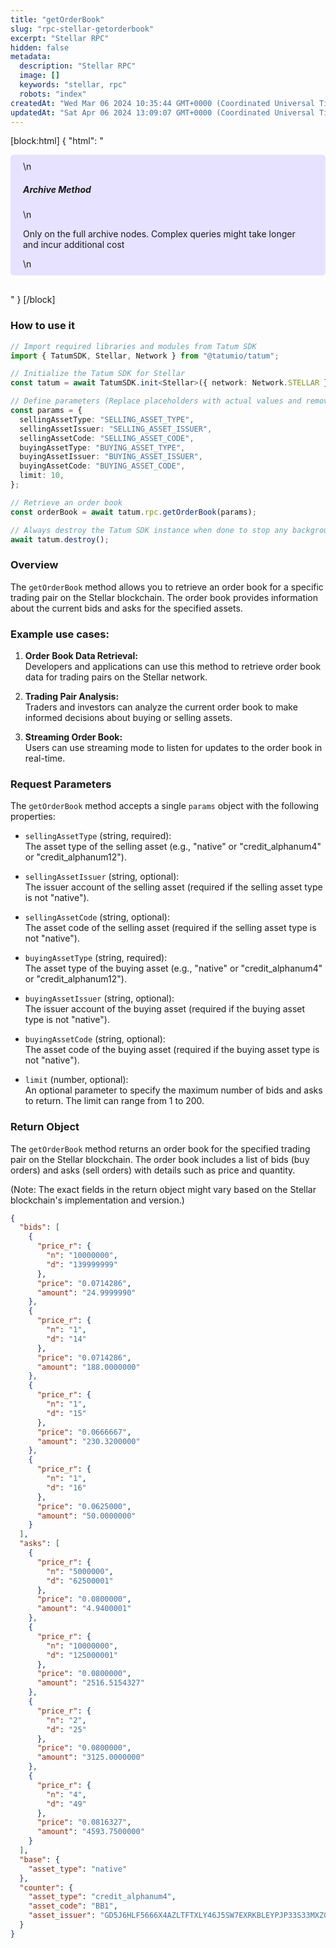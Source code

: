 ```yaml
---
title: "getOrderBook"
slug: "rpc-stellar-getorderbook"
excerpt: "Stellar RPC"
hidden: false
metadata: 
  description: "Stellar RPC"
  image: []
  keywords: "stellar, rpc"
  robots: "index"
createdAt: "Wed Mar 06 2024 10:35:44 GMT+0000 (Coordinated Universal Time)"
updatedAt: "Sat Apr 06 2024 13:09:07 GMT+0000 (Coordinated Universal Time)"
---
```

[block:html]
{
  "html": "<div style="padding: 10px 20px; border-radius: 5px; background-color: #e6e2ff; margin: 0 0 30px 0;">\n  <h5>Archive Method</h5>\n  <p>Only on the full archive nodes. Complex queries might take longer and incur additional cost</p>\n</div>"
}
[/block]


### How to use it

```typescript
// Import required libraries and modules from Tatum SDK
import { TatumSDK, Stellar, Network } from "@tatumio/tatum";

// Initialize the Tatum SDK for Stellar
const tatum = await TatumSDK.init<Stellar>({ network: Network.STELLAR });

// Define parameters (Replace placeholders with actual values and remove redundant)
const params = {
  sellingAssetType: "SELLING_ASSET_TYPE",
  sellingAssetIssuer: "SELLING_ASSET_ISSUER",
  sellingAssetCode: "SELLING_ASSET_CODE",
  buyingAssetType: "BUYING_ASSET_TYPE",
  buyingAssetIssuer: "BUYING_ASSET_ISSUER",
  buyingAssetCode: "BUYING_ASSET_CODE",
  limit: 10,
};

// Retrieve an order book
const orderBook = await tatum.rpc.getOrderBook(params);

// Always destroy the Tatum SDK instance when done to stop any background processes
await tatum.destroy();
```

### Overview

The `getOrderBook` method allows you to retrieve an order book for a specific trading pair on the Stellar blockchain. The order book provides information about the current bids and asks for the specified assets.

### Example use cases:

1. **Order Book Data Retrieval:**  
   Developers and applications can use this method to retrieve order book data for trading pairs on the Stellar network.

2. **Trading Pair Analysis:**  
   Traders and investors can analyze the current order book to make informed decisions about buying or selling assets.

3. **Streaming Order Book:**  
   Users can use streaming mode to listen for updates to the order book in real-time.

### Request Parameters

The `getOrderBook` method accepts a single `params` object with the following properties:

- `sellingAssetType` (string, required):  
  The asset type of the selling asset (e.g., "native" or "credit_alphanum4" or "credit_alphanum12").

- `sellingAssetIssuer` (string, optional):  
  The issuer account of the selling asset (required if the selling asset type is not "native").

- `sellingAssetCode` (string, optional):  
  The asset code of the selling asset (required if the selling asset type is not "native").

- `buyingAssetType` (string, required):  
  The asset type of the buying asset (e.g., "native" or "credit_alphanum4" or "credit_alphanum12").

- `buyingAssetIssuer` (string, optional):  
  The issuer account of the buying asset (required if the buying asset type is not "native").

- `buyingAssetCode` (string, optional):  
  The asset code of the buying asset (required if the buying asset type is not "native").

- `limit` (number, optional):  
  An optional parameter to specify the maximum number of bids and asks to return. The limit can range from 1 to 200.

### Return Object

The `getOrderBook` method returns an order book for the specified trading pair on the Stellar blockchain. The order book includes a list of bids (buy orders) and asks (sell orders) with details such as price and quantity.

(Note: The exact fields in the return object might vary based on the Stellar blockchain's implementation and version.)

```json
{
  "bids": [
    {
      "price_r": {
        "n": "10000000",
        "d": "139999999"
      },
      "price": "0.0714286",
      "amount": "24.9999990"
    },
    {
      "price_r": {
        "n": "1",
        "d": "14"
      },
      "price": "0.0714286",
      "amount": "188.0000000"
    },
    {
      "price_r": {
        "n": "1",
        "d": "15"
      },
      "price": "0.0666667",
      "amount": "230.3200000"
    },
    {
      "price_r": {
        "n": "1",
        "d": "16"
      },
      "price": "0.0625000",
      "amount": "50.0000000"
    }
  ],
  "asks": [
    {
      "price_r": {
        "n": "5000000",
        "d": "62500001"
      },
      "price": "0.0800000",
      "amount": "4.9400001"
    },
    {
      "price_r": {
        "n": "10000000",
        "d": "125000001"
      },
      "price": "0.0800000",
      "amount": "2516.5154327"
    },
    {
      "price_r": {
        "n": "2",
        "d": "25"
      },
      "price": "0.0800000",
      "amount": "3125.0000000"
    },
    {
      "price_r": {
        "n": "4",
        "d": "49"
      },
      "price": "0.0816327",
      "amount": "4593.7500000"
    }
  ],
  "base": {
    "asset_type": "native"
  },
  "counter": {
    "asset_type": "credit_alphanum4",
    "asset_code": "BB1",
    "asset_issuer": "GD5J6HLF5666X4AZLTFTXLY46J5SW7EXRKBLEYPJP33S33MXZGV6CWFN"
  }
}
```

